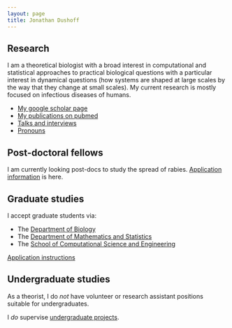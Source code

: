 ```yaml
---
layout: page
title: Jonathan Dushoff
---
```


## Research

I am a theoretical biologist with a broad interest in computational and statistical approaches to practical biological questions with a particular interest in dynamical questions (how systems are shaped at large scales by the way that they change at small scales). My current research is mostly focused on infectious diseases of humans.

* [My google scholar page](https://scholar.google.ca/citations?user=yVwAcxMAAAAJ&hl)
* [My publications on pubmed](https://www.ncbi.nlm.nih.gov/pubmed/?term=%22dushoff+j*%22%5Bau%5D)
* [Talks and interviews](jd/media.md)
* [Pronouns](https://dushoff.github.io/notebook/pronouns.html)

## Post-doctoral fellows

I am currently looking post-docs to study the spread of rabies. [Application information](jd/rabies_pdf.html) is here.

## Graduate studies

I accept graduate students via:

* The [Department of Biology](http://www.biology.mcmaster.ca/)
* The [Department of Mathematics and Statistics](http://www.math.mcmaster.ca/)
* The [School of Computational Science and Engineering](http://computational.mcmaster.ca/graduate-studies.html)

[Application instructions](jd/grad.html)

## Undergraduate studies

As a theorist, I do _not_ have volunteer or research assistant positions suitable for undergraduates.

I _do_ supervise [undergraduate projects](jd/undergrad.html).
